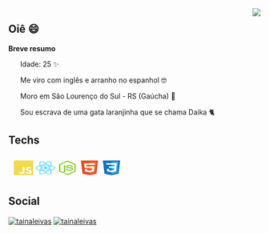 <div id="githubCard">
<img align="right" height="470em" src="https://raw.githubusercontent.com/gist/tainaleivas/cc4016e23f432804fa067a0c445b0c83/raw/215f9d7400e2887aab3198f62b822ae63abb11de/githubcard.svg">  
</div>

<div id="whoAmI" align="">
  <h2>Oiê 😄</h2>
  <p><strong>Breve resumo</strong></p>
  <ul>Idade: 25 ✨</ul>
  <ul>Me viro com inglês e arranho no espanhol 🤓</ul>
  <ul>Moro em São Lourenço do Sul - RS (Gaúcha) 📍</ul>
  <ul>Sou escrava de uma gata laranjinha que se chama Daika 🐈</ul>

<div id="stacks" align="left">
  <h2>Techs</h2>
<p style="padding:10px;">
  <img align="center" alt="Tai-Js" height="30" width="40"     src="https://raw.githubusercontent.com/devicons/devicon/master/icons/javascript/javascript-plain.svg">
  <img align="center" alt="Tai-ReactJs" height="30" width="40" src="https://raw.githubusercontent.com/devicons/devicon/master/icons/react/react-original.svg">
  <img align="center" alt="Node" height="30" width="40" src="https://raw.githubusercontent.com/devicons/devicon/master/icons/nodejs/nodejs-original.svg">
  <img align="center" alt="HTML" height="30" width="40" src="https://raw.githubusercontent.com/devicons/devicon/master/icons/html5/html5-original.svg">
  <img align="center" alt="CSS" height="30" width="40" src="https://raw.githubusercontent.com/devicons/devicon/master/icons/css3/css3-original.svg">
</p>
  <div align="left"> 
    <h2>Social</h2>
      <a href="https://www.linkedin.com/in/tainaleivas/" target="_blank"><img align="center" src="https://raw.githubusercontent.com/rahuldkjain/github-profile-readme-generator/master/src/images/icons/Social/linked-in-alt.svg" alt="tainaleivas" height="30" width="40" /></a>
      <a href="https://instagram.com/tainaleivas" target="_blank"><img align="center" src="https://raw.githubusercontent.com/rahuldkjain/github-profile-readme-generator/master/src/images/icons/Social/instagram.svg" alt="tainaleivas" height="30" width="40" /></a>
   </div>
</div> 


  





